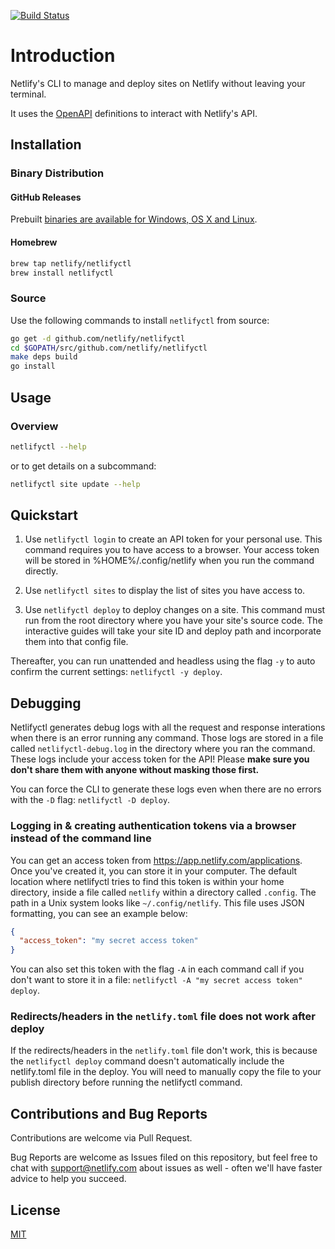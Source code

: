 [![Build Status](https://travis-ci.org/netlify/netlifyctl.svg?branch=master)](https://travis-ci.org/netlify/netlifyctl)

# Introduction

Netlify's CLI to manage and deploy sites on Netlify without leaving your terminal.

It uses the [OpenAPI](https://github.com/netlify/open-api) definitions to interact with Netlify's API.

## Installation

### Binary Distribution

#### GitHub Releases

Prebuilt [binaries are available for Windows, OS X and Linux](https://github.com/netlify/netlifyctl/releases).

#### Homebrew

```sh
brew tap netlify/netlifyctl
brew install netlifyctl
```

### Source

Use the following commands to install `netlifyctl` from source:

```sh
go get -d github.com/netlify/netlifyctl
cd $GOPATH/src/github.com/netlify/netlifyctl
make deps build
go install
```

## Usage

### Overview

```sh
netlifyctl --help
```

or to get details on a subcommand:

```sh
netlifyctl site update --help
```

## Quickstart

1.  Use `netlifyctl login` to create an API token for your personal use. This command requires you to have access to a browser. Your access token will be stored in %HOME%/.config/netlify when you run the command directly.

2.  Use `netlifyctl sites` to display the list of sites you have access to.

3.  Use `netlifyctl deploy` to deploy changes on a site. This command must run from the root directory where you have your site's source code. The interactive guides will take your site ID and deploy path and incorporate them into that config file.

Thereafter, you can run unattended and headless using the flag `-y` to auto confirm the current settings: `netlifyctl -y deploy`.

## Debugging

Netlifyctl generates debug logs with all the request and response interations when there is an error running any command. Those logs are stored in a file called `netlifyctl-debug.log` in the directory where you ran the command. These logs include your access token for the API! Please **make sure you don't share them with anyone without masking those first.**

You can force the CLI to generate these logs even when there are no errors with the `-D` flag: `netlifyctl -D deploy`.

### Logging in & creating authentication tokens via a browser instead of the command line

You can get an access token from https://app.netlify.com/applications. Once you've created it, you can store it in your computer. The default location where netlifyctl tries to find this token is within your home directory, inside a file called `netlify` within a directory called `.config`. The path in a Unix system looks like `~/.config/netlify`. This file uses JSON formatting, you can see an example below:

```json
{
  "access_token": "my secret access token"
}
```

You can also set this token with the flag `-A` in each command call if you don't want to store it in a file: `netlifyctl -A "my secret access token" deploy`.

### Redirects/headers in the `netlify.toml` file does not work after deploy

If the redirects/headers in the `netlify.toml` file don't work, this is because the `netlifyctl deploy` command doesn't automatically include the netlify.toml file in the deploy. You will need to manually copy the file to your publish directory before running the netlifyctl command.

## Contributions and Bug Reports

Contributions are welcome via Pull Request.

Bug Reports are welcome as Issues filed on this repository, but feel free to chat with [support@netlify.com](mailto:support@netlify.com) about issues as well - often we'll have faster advice to help you succeed.

## License

[MIT](LICENSE)
